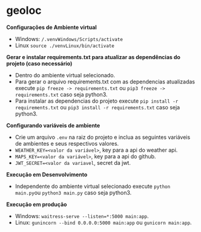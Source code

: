 # geoloc
 
**Configurações de Ambiente virtual** 
- Windows: `/.venvWindows/Scripts/activate`
- Linux `source ./venvLinux/bin/activate`

**Gerar e instalar requirements.txt para atualizar as dependências do projeto (caso necessário)**
 - Dentro do ambiente virtual selecionado.
 - Para gerar o arquivo requirements.txt com as dependencias atualizadas execute `pip freeze -> requirements.txt` ou `pip3 freeze -> requirements.txt` caso seja python3.
 - Para instalar as dependencias do projeto execute `pip install -r requirements.txt` ou `pip3 install -r requirements.txt` caso seja python3.

**Configurando variáveis de ambiente**
- Crie um arquivo `.env` na raiz do projeto e inclua as seguintes variáveis de ambientes e seus respectivos valores.
- `WEATHER_KEY=<valor da variável>`, key para a api do weather api.
- `MAPS_KEY=<valor da variável>`, key para a api do github.
- `JWT_SECRET=<valor da variavel`, secret da jwt.

**Execução em Desenvolvimento**
- Independente do ambiente virtual selecionado execute `python main.py`ou `python3 main.py` caso seja python3.

**Execução em produção**
- Windows: `waitress-serve --listen=*:5000 main:app`.
- Linux: `gunincorn --bind 0.0.0.0:5000 main:app` ou `gunicorn main:app`.
